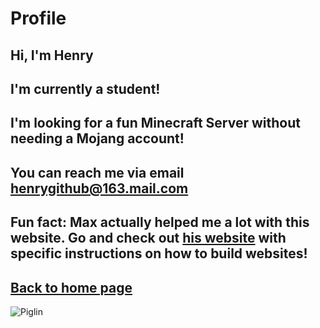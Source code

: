 # Profile
## Hi, I'm Henry
## I'm currently a student!
## I'm looking for a fun Minecraft Server without needing a Mojang account!
## You can reach me via email henrygithub@163.mail.com
## Fun fact: Max actually helped me a lot with this website. Go and check out [his website](https://qqiumax.github.io/) with specific instructions on how to build websites!
## [Back to home page](https://henrypersonalweb.github.io/home/)
![Piglin](https://henrypersonalweb.github.io/pictures/piglin.gif)